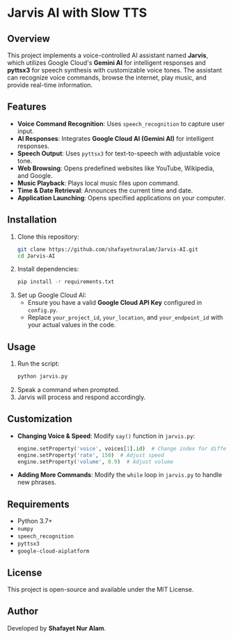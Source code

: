# Jarvis AI with Slow TTS

## Overview

This project implements a voice-controlled AI assistant named **Jarvis**, which utilizes Google Cloud's **Gemini AI** for intelligent responses and **pyttsx3** for speech synthesis with customizable voice tones. The assistant can recognize voice commands, browse the internet, play music, and provide real-time information.

## Features

- **Voice Command Recognition**: Uses `speech_recognition` to capture user input.
- **AI Responses**: Integrates **Google Cloud AI (Gemini AI)** for intelligent responses.
- **Speech Output**: Uses `pyttsx3` for text-to-speech with adjustable voice tone.
- **Web Browsing**: Opens predefined websites like YouTube, Wikipedia, and Google.
- **Music Playback**: Plays local music files upon command.
- **Time & Date Retrieval**: Announces the current time and date.
- **Application Launching**: Opens specified applications on your computer.

## Installation

1. Clone this repository:
   ```sh
   git clone https://github.com/shafayetnuralam/Jarvis-AI.git
   cd Jarvis-AI
   ```
2. Install dependencies:
   ```sh
   pip install -r requirements.txt
   ```
3. Set up Google Cloud AI:
   - Ensure you have a valid **Google Cloud API Key** configured in `config.py`.
   - Replace `your_project_id`, `your_location`, and `your_endpoint_id` with your actual values in the code.

## Usage

1. Run the script:
   ```sh
   python jarvis.py
   ```
2. Speak a command when prompted.
3. Jarvis will process and respond accordingly.

## Customization

- **Changing Voice & Speed**: Modify `say()` function in `jarvis.py`:
  ```python
  engine.setProperty('voice', voices[1].id)  # Change index for different voices
  engine.setProperty('rate', 150)  # Adjust speed
  engine.setProperty('volume', 0.9)  # Adjust volume
  ```
- **Adding More Commands**: Modify the `while` loop in `jarvis.py` to handle new phrases.

## Requirements

- Python 3.7+
- `numpy`
- `speech_recognition`
- `pyttsx3`
- `google-cloud-aiplatform`

## License

This project is open-source and available under the MIT License.

## Author

Developed by **Shafayet Nur Alam**.
